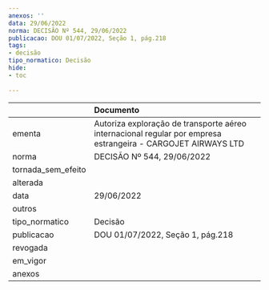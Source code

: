 ```yaml
---
anexos: ''
data: 29/06/2022
norma: DECISÃO Nº 544, 29/06/2022
publicacao: DOU 01/07/2022, Seção 1, pág.218
tags:
- decisão
tipo_normatico: Decisão
hide: 
- toc 
 
---
```


|                    | Documento                                                                                                    |
|:-------------------|:-------------------------------------------------------------------------------------------------------------|
| ementa             | Autoriza exploração de transporte aéreo internacional regular por empresa estrangeira - CARGOJET AIRWAYS LTD |
| norma              | DECISÃO Nº 544, 29/06/2022                                                                                   |
| tornada_sem_efeito |                                                                                                              |
| alterada           |                                                                                                              |
| data               | 29/06/2022                                                                                                   |
| outros             |                                                                                                              |
| tipo_normatico     | Decisão                                                                                                      |
| publicacao         | DOU 01/07/2022, Seção 1, pág.218                                                                             |
| revogada           |                                                                                                              |
| em_vigor           |                                                                                                              |
| anexos             |                                                                                                              |